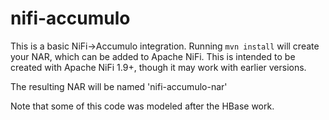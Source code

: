 # nifi-accumulo

This is a basic NiFi->Accumulo integration. Running `mvn install` will create your NAR, which can be added
to Apache NiFi. This is intended to be created with Apache NiFi 1.9+, though it may work with earlier versions.

The resulting NAR will be named 'nifi-accumulo-nar'


Note that some of this code was modeled after the HBase work.
